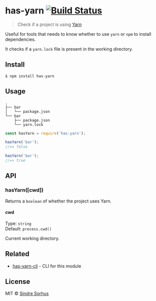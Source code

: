 # has-yarn [![Build Status](https://travis-ci.org/sindresorhus/has-yarn.svg?branch=master)](https://travis-ci.org/sindresorhus/has-yarn)

> Check if a project is using [Yarn](https://yarnpkg.com)

Useful for tools that needs to know whether to use `yarn` or `npm` to install dependencies.

It checks if a `yarn.lock` file is present in the working directory.


## Install

```
$ npm install has-yarn
```


## Usage

```
.
├── bar
│   └── package.json
└── bar
    ├── package.json
    └── yarn.lock
```

```js
const hasYarn = require('has-yarn');

hasYarn('bar');
//=> false

hasYarn('bar');
//=> true
```


## API

### hasYarn([cwd])

Returns a `boolean` of whether the project uses Yarn.

#### cwd

Type: `string`<br>
Default: `process.cwd()`

Current working directory.


## Related

- [has-yarn-cli](https://github.com/sindresorhus/has-yarn-cli) - CLI for this module


## License

MIT © [Sindre Sorhus](https://sindresorhus.com)
